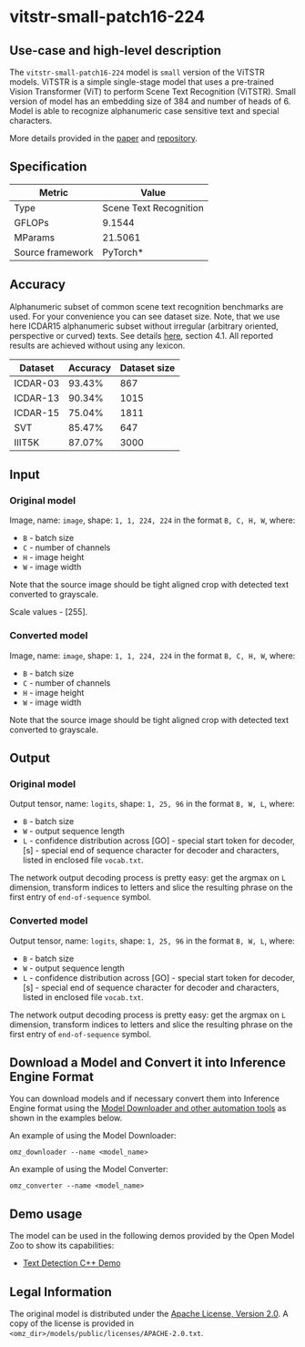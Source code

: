 # vitstr-small-patch16-224

## Use-case and high-level description

The `vitstr-small-patch16-224` model is `small` version of the ViTSTR models. ViTSTR is a simple single-stage model that uses a pre-trained Vision Transformer (ViT) to perform Scene Text Recognition (ViTSTR). Small version of model has an embedding size of 384 and number of heads of 6. Model is able to recognize alphanumeric case sensitive text and special characters.

More details provided in the [paper](https://arxiv.org/abs/2105.08582) and [repository](https://github.com/roatienza/deep-text-recognition-benchmark).

## Specification

| Metric           | Value                  |
| ---------------- | ---------------------- |
| Type             | Scene Text Recognition |
| GFLOPs           | 9.1544                 |
| MParams          | 21.5061                |
| Source framework | PyTorch\*              |

## Accuracy

Alphanumeric subset of common scene text recognition benchmarks are used. For your convenience you can see dataset size. Note, that we use here ICDAR15 alphanumeric subset without irregular (arbitrary oriented, perspective or curved) texts. See details [here](https://arxiv.org/abs/1709.02054), section 4.1. All reported results are achieved without using any lexicon.

| Dataset  | Accuracy | Dataset size |
| -------- | -------- | ------------ |
| ICDAR-03 | 93.43%   | 867          |
| ICDAR-13 | 90.34%   | 1015         |
| ICDAR-15 | 75.04%   | 1811         |
| SVT      | 85.47%   | 647          |
| IIIT5K   | 87.07%   | 3000         |

## Input

### Original model

Image, name: `image`, shape: `1, 1, 224, 224` in the format `B, C, H, W`, where:

- `B` - batch size
- `C` - number of channels
- `H` - image height
- `W` - image width

Note that the source image should be tight aligned crop with detected text converted to grayscale.

Scale values - [255].

### Converted model

Image, name: `image`, shape: `1, 1, 224, 224` in the format `B, C, H, W`, where:

- `B` - batch size
- `C` - number of channels
- `H` - image height
- `W` - image width

Note that the source image should be tight aligned crop with detected text converted to grayscale.

## Output

### Original model

Output tensor, name: `logits`, shape: `1, 25, 96` in the format `B, W, L`, where:

- `B` - batch size
- `W` - output sequence length
- `L` - confidence distribution across [GO] - special start token for decoder, [s] - special end of sequence character for decoder and characters, listed in enclosed file `vocab.txt`.

The network output decoding process is pretty easy: get the argmax on `L` dimension, transform indices to letters and slice the resulting phrase on the first entry of `end-of-sequence` symbol.

### Converted model

Output tensor, name: `logits`, shape: `1, 25, 96` in the format `B, W, L`, where:

- `B` - batch size
- `W` - output sequence length
- `L` - confidence distribution across [GO] - special start token for decoder, [s] - special end of sequence character for decoder and characters, listed in enclosed file `vocab.txt`.

The network output decoding process is pretty easy: get the argmax on `L` dimension, transform indices to letters and slice the resulting phrase on the first entry of `end-of-sequence` symbol.

## Download a Model and Convert it into Inference Engine Format

You can download models and if necessary convert them into Inference Engine format using the [Model Downloader and other automation tools](../../../tools/model_tools/README.md) as shown in the examples below.

An example of using the Model Downloader:
```
omz_downloader --name <model_name>
```

An example of using the Model Converter:
```
omz_converter --name <model_name>
```

## Demo usage

The model can be used in the following demos provided by the Open Model Zoo to show its capabilities:

* [Text Detection C++ Demo](../../../demos/text_detection_demo/cpp/README.md)

## Legal Information

The original model is distributed under the
[Apache License, Version 2.0](https://raw.githubusercontent.com/roatienza/deep-text-recognition-benchmark/master/LICENSE.md).
A copy of the license is provided in `<omz_dir>/models/public/licenses/APACHE-2.0.txt`.
